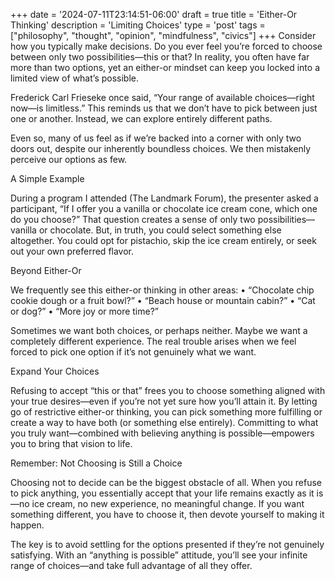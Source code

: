 +++
date = '2024-07-11T23:14:51-06:00'
draft = true
title = 'Either-Or Thinking'
description = 'Limiting Choices'
type = 'post'
tags = ["philosophy", "thought", "opinion", "mindfulness", "civics"]
+++
Consider how you typically make decisions. Do you ever feel you’re forced to choose between only two possibilities—this or that? In reality, you often have far more than two options, yet an either-or mindset can keep you locked into a limited view of what’s possible.

Frederick Carl Frieseke once said, “Your range of available choices—right now—is limitless.” This reminds us that we don’t have to pick between just one or another. Instead, we can explore entirely different paths.

Even so, many of us feel as if we’re backed into a corner with only two doors out, despite our inherently boundless choices. We then mistakenly perceive our options as few.

A Simple Example

During a program I attended (The Landmark Forum), the presenter asked a participant, “If I offer you a vanilla or chocolate ice cream cone, which one do you choose?” That question creates a sense of only two possibilities—vanilla or chocolate. But, in truth, you could select something else altogether. You could opt for pistachio, skip the ice cream entirely, or seek out your own preferred flavor.

Beyond Either-Or

We frequently see this either-or thinking in other areas:
•	“Chocolate chip cookie dough or a fruit bowl?”
•	“Beach house or mountain cabin?”
•	“Cat or dog?”
•	“More joy or more time?”

Sometimes we want both choices, or perhaps neither. Maybe we want a completely different experience. The real trouble arises when we feel forced to pick one option if it’s not genuinely what we want.

Expand Your Choices

Refusing to accept “this or that” frees you to choose something aligned with your true desires—even if you’re not yet sure how you’ll attain it. By letting go of restrictive either-or thinking, you can pick something more fulfilling or create a way to have both (or something else entirely). Committing to what you truly want—combined with believing anything is possible—empowers you to bring that vision to life.

Remember: Not Choosing is Still a Choice

Choosing not to decide can be the biggest obstacle of all. When you refuse to pick anything, you essentially accept that your life remains exactly as it is—no ice cream, no new experience, no meaningful change. If you want something different, you have to choose it, then devote yourself to making it happen.

The key is to avoid settling for the options presented if they’re not genuinely satisfying. With an “anything is possible” attitude, you’ll see your infinite range of choices—and take full advantage of all they offer.